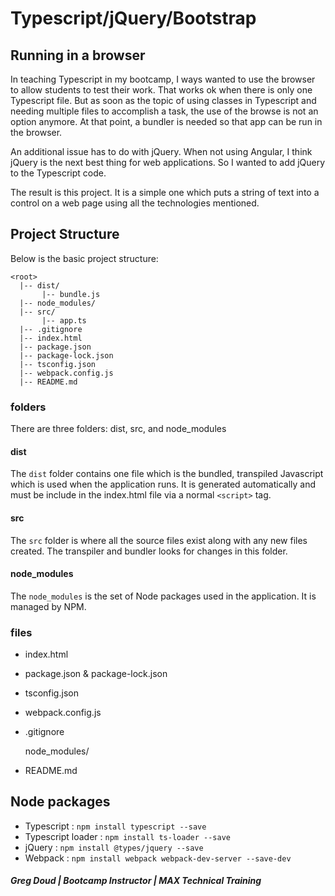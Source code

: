 # Typescript/jQuery/Bootstrap

## Running in a browser

In teaching Typescript in my bootcamp, I ways wanted to use the browser to allow students to test their work. That works ok when there is only one Typescript file. But as soon as the topic of using classes in Typescript and needing multiple files to accomplish a task, the use of the browse is not an option anymore. At that point, a bundler is needed so that app can be run in the browser.

An additional issue has to do with jQuery. When not using Angular, I think jQuery is the next best thing for web applications. So I wanted to add jQuery to the Typescript code.

The result is this project. It is a simple one which puts a string of text into a control on a web page using all the technologies mentioned.

## Project Structure

Below is the basic project structure:
```
<root>
  |-- dist/
       |-- bundle.js
  |-- node_modules/
  |-- src/
       |-- app.ts
  |-- .gitignore
  |-- index.html
  |-- package.json
  |-- package-lock.json
  |-- tsconfig.json
  |-- webpack.config.js
  |-- README.md
```

### folders

There are three folders: dist, src, and node_modules

#### dist

The `dist` folder contains one file which is the bundled, transpiled Javascript which is used when the application runs. It is generated automatically and must be include in the index.html file via a normal `<script>` tag.

#### src

The `src` folder is where all the source files exist along with any new files created. The transpiler and bundler looks for changes in this folder.

#### node_modules

The `node_modules` is the set of Node packages used in the application. It is managed by NPM.

### files

* index.html
* package.json & package-lock.json
* tsconfig.json
* webpack.config.js
* .gitignore

    node_modules/

* README.md

## Node packages

- Typescript           : `npm install typescript --save`
- Typescript loader    : `npm install ts-loader --save`
- jQuery               : `npm install @types/jquery --save`
- Webpack              : `npm install webpack webpack-dev-server --save-dev`

##### Greg Doud | Bootcamp Instructor | MAX Technical Training
